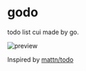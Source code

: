 # godo
todo list cui made by go.

![preview](https://github.com/TaigaMikami/godo/blob/master/gif/godo.gif)

Inspired by [mattn/todo](https://github.com/mattn/todo)
